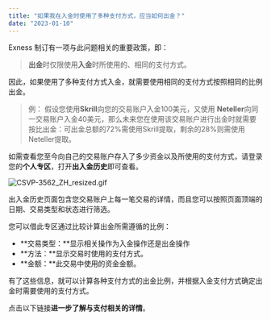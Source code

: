 ```yaml
---
title: "如果我在入金时使用了多种支付方式，应当如何出金？"
date: "2023-01-10"
---
```


Exness 制订有一项与此问题相关的重要政策，即：

> **出金**时仅限使用**入金**时所使用的、相同的支付方式。

因此，如果使用了多种支付方式入金，就需要使用相同的支付方式按照相同的比例出金。

> 例：
> 假设您使用**Skrill**向您的交易账户入金100美元，又使用 **Neteller**向同一交易账户入金40美元，那么未来您在使用该交易账户进行出金时就需要按比出金：可出金总额的72%需使用Skrill提取，剩余的28%则需使用Neteller提取。

如需查看您至今向自己的交易账户存入了多少资金以及所使用的支付方式，请登录您的**个人专区**，打开**出入金历史**即可查看。

![CSVP-3562_ZH_resized.gif](https://get.exness.help/hc/article_attachments/6509096520082/CSVP-3562_ZH_resized.gif)

出入金历史页面包含您交易账户上每一笔交易的详情，而且您可以按照页面顶端的日期、交易类型和状态进行筛选。

您可以借此专区通过比较计算出金所需遵循的比例：

- **交易类型：**显示相关操作为入金操作还是出金操作
- **方法：**显示交易时使用的支付方式。
- **金额：**此交易中使用的资金金额。

有了这些信息，就可以计算各种支付方式的出金比例，并根据入金支付方式确定出金时需要使用的支付方式。

点击以下链接**进一步了解与支付相关的详情**。
